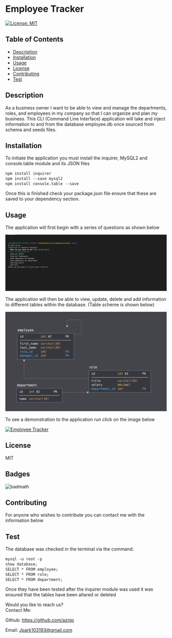 # Employee Tracker

[![License: MIT](https://img.shields.io/badge/License-MIT-yellow.svg)](https://opensource.org/licenses/MIT)

## Table of Contents

* [Description](#Description)
* [Installation](#Installation)
* [Usage](#Usage)
* [License](#License)
* [Contributing](#Contributing)
* [Test](#Test)

## Description
As a business owner I want to be able to view and manage the departments, roles, and employees in my company so that I can organize and plan my business. This CLI (Command Line Interface) application will take and inject information to and from the database employee.db once sourced from schema and seeds files. 

## Installation

To initiate the application you must install the inquirer, MySQL2 and console.table module and its JSON files

    npm install inquirer
    npm install --save mysql2
    npm install console.table --save

Once this is finished check your package.json file ensure that these are saved to your dependency section.

## Usage
The application will first begin with a series of questions as shown below

![Employee Tracker](./assets/images/screenshot1.PNG)

The application will then be able to view, update, delete and add information to different tables within the database. (Table scheme is shown below)

![Employee Tracker](./assets/images/screenshot2.PNG)

To see a demonstration to the application run click on the image below

[![Employee Tracker](http://img.youtube.com/vi/jCYn_GqvwLg/0.jpg)](http://www.youtube.com/watch?v=jCYn_GqvwLg "https://miro.medium.com/max/1200/1*Oe7xavCj5qCBzwTbLDbPTg.jpeg")

## License
MIT  

## Badges
![badmath](https://img.shields.io/github/languages/top/nielsenjared/badmath)

## Contributing
For anyone who wishes to contribute you can contact me with the information below

## Test
The database was checked in the terminal via the command:

    mysql -u root -p
    show database;
    SELECT * FROM employee;
    SELECT * FROM role;
    SELECT * FROM department;

Once they have been tested after the inquirer module was used it was ensured that the tables have been altared or deleted
    
Would you like to reach us?
</br>
Contact Me:

Github: https://github.com/aznjp

Email: Jpark103193@gmail.com

